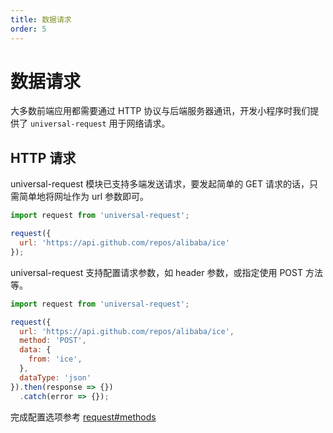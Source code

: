 ```yaml
---
title: 数据请求
order: 5
---
```


# 数据请求

大多数前端应用都需要通过 HTTP 协议与后端服务器通讯，开发小程序时我们提供了 `universal-request` 用于网络请求。

## HTTP 请求

universal-request 模块已支持多端发送请求，要发起简单的 GET 请求的话，只需简单地将网址作为 url 参数即可。

```js
import request from 'universal-request';

request({
  url: 'https://api.github.com/repos/alibaba/ice'
});
```

universal-request 支持配置请求参数，如 header 参数，或指定使用 POST 方法等。

```js
import request from 'universal-request';

request({
  url: 'https://api.github.com/repos/alibaba/ice',
  method: 'POST',
  data: {
    from: 'ice',
  },
  dataType: 'json'
}).then(response => {})
  .catch(error => {});
```

完成配置选项参考 [request#methods](https://github.com/raxjs/universal-api/tree/master/packages/request#methods)

